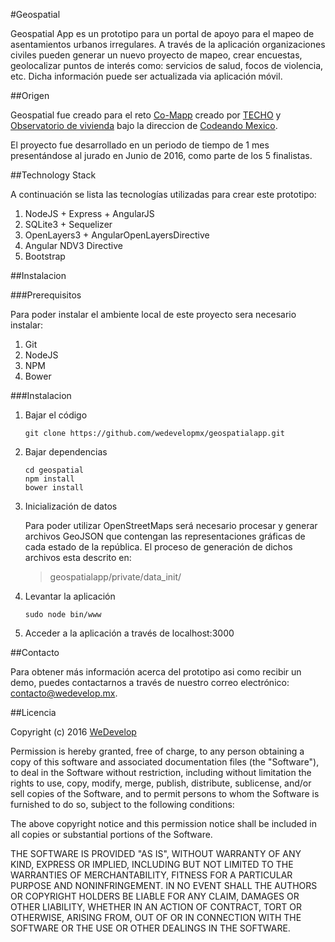 #Geospatial

Geospatial App es un prototipo para un portal de apoyo para el mapeo de asentamientos urbanos irregulares. A través de la aplicación organizaciones civiles pueden generar un nuevo proyecto de mapeo, crear encuestas, geolocalizar puntos de interés como: servicios de salud, focos de violencia, etc. Dicha información puede ser actualizada via aplicación móvil.

##Origen

Geospatial fue creado para el reto [Co-Mapp](https://codeandomexico.org/retos/150-reto-co-mapp) creado por [TECHO](https://www.facebook.com/TECHOmexico/) y [Observatorio de vivienda](https://www.facebook.com/observatoriodelderechoalavivienda/) bajo la direccion de [Codeando Mexico](https://codeandomexico.org).

El proyecto fue desarrollado en un periodo de tiempo de 1 mes presentándose al jurado en Junio de 2016, como parte de los 5 finalistas.  

##Technology Stack

A continuación se lista las tecnologías utilizadas para crear este prototipo:

1. NodeJS + Express + AngularJS
2. SQLite3 + Sequelizer
3. OpenLayers3 + AngularOpenLayersDirective
4. Angular NDV3 Directive
5. Bootstrap

##Instalacion

###Prerequisitos

Para poder instalar el ambiente local de este proyecto sera necesario instalar:

1. Git
2. NodeJS
3. NPM
4. Bower 


###Instalacion

1. Bajar el código

   ```
   git clone https://github.com/wedevelopmx/geospatialapp.git
   ```

2. Bajar dependencias

   ```
   cd geospatial
   npm install
   bower install
   ```

3. Inicialización de datos

   Para poder utilizar OpenStreetMaps será necesario procesar y generar archivos GeoJSON que contengan las representaciones gráficas de cada estado de la república. El proceso de generación de dichos archivos esta descrito en:  

   >geospatialapp/private/data_init/


4. Levantar la aplicación

   ```
   sudo node bin/www
   ```

5. Acceder a la aplicación a través de localhost:3000

##Contacto

Para obtener más información acerca del prototipo asi como recibir un demo, puedes contactarnos a través de nuestro correo electrónico: contacto@wedevelop.mx.

##Licencia

Copyright (c) 2016 [WeDevelop](http://wedevelop.mx/ "WeDevelop")

Permission is hereby granted, free of charge, to any person obtaining a copy of this software and associated documentation files (the "Software"), to deal in the Software without restriction, including without limitation the rights to use, copy, modify, merge, publish, distribute, sublicense, and/or sell copies of the Software, and to permit persons to whom the Software is furnished to do so, subject to the following conditions:

The above copyright notice and this permission notice shall be included in all copies or substantial portions of the Software.

THE SOFTWARE IS PROVIDED "AS IS", WITHOUT WARRANTY OF ANY KIND, EXPRESS OR IMPLIED, INCLUDING BUT NOT LIMITED TO THE WARRANTIES OF MERCHANTABILITY, FITNESS FOR A PARTICULAR PURPOSE AND NONINFRINGEMENT. IN NO EVENT SHALL THE AUTHORS OR COPYRIGHT HOLDERS BE LIABLE FOR ANY CLAIM, DAMAGES OR OTHER LIABILITY, WHETHER IN AN ACTION OF CONTRACT, TORT OR OTHERWISE, ARISING FROM, OUT OF OR IN CONNECTION WITH THE SOFTWARE OR THE USE OR OTHER DEALINGS IN THE SOFTWARE.